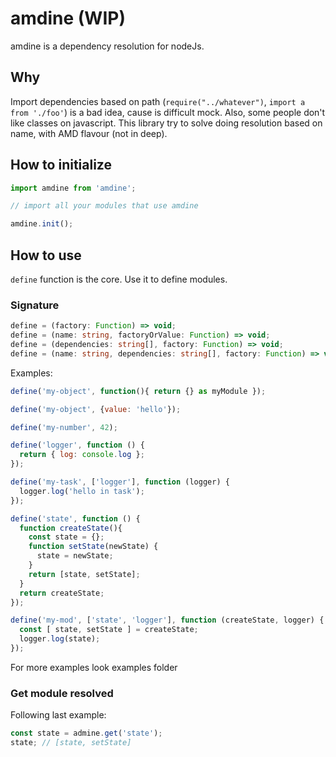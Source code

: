# amdine (WIP)

amdine is a dependency resolution for nodeJs.

## Why

Import dependencies based on path (`require("../whatever")`, `import a from './foo'`) is a bad idea, cause is difficult mock.
Also, some people don't like classes on javascript.
This library try to solve doing resolution based on name, with AMD flavour (not in deep).

## How to initialize

```js
import amdine from 'amdine';

// import all your modules that use amdine

amdine.init();
```

## How to use

`define` function is the core. Use it to define modules.

### Signature

```ts
define = (factory: Function) => void;
define = (name: string, factoryOrValue: Function) => void;
define = (dependencies: string[], factory: Function) => void;
define = (name: string, dependencies: string[], factory: Function) => void;
```

Examples:

```js
define('my-object', function(){ return {} as myModule });

define('my-object', {value: 'hello'});

define('my-number', 42);

define('logger', function () {
  return { log: console.log };
});

define('my-task', ['logger'], function (logger) {
  logger.log('hello in task');
});

define('state', function () {
  function createState(){
    const state = {};
    function setState(newState) {
      state = newState;
    }
    return [state, setState];
  }
  return createState;
});

define('my-mod', ['state', 'logger'], function (createState, logger) {
  const [ state, setState ] = createState;
  logger.log(state);
});
```

For more examples look examples folder

### Get module resolved

Following last example:

```js
const state = admine.get('state');
state; // [state, setState]
```
